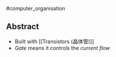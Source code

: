 #computer_organisation 
## Abstract
- Built with [[Transistors (晶体管)]]
- *Gate* means it controls the *current flow*